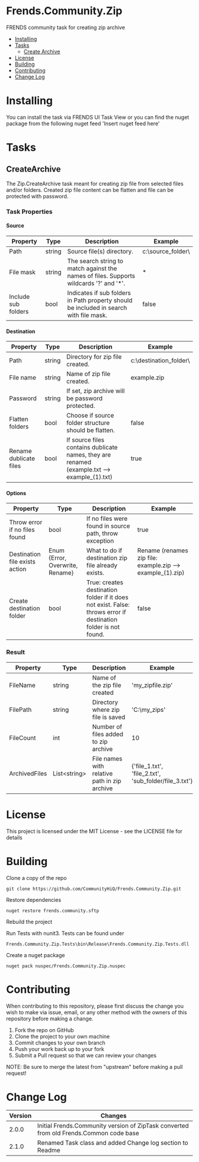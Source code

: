 # Frends.Community.Zip
FRENDS community task for creating zip archive

- [Installing](#installing)
- [Tasks](#tasks)
  - [Create Archive](#createarchive)
- [License](#license)
- [Building](#building)
- [Contributing](#contributing)
- [Change Log](#change-log)

# Installing
You can install the task via FRENDS UI Task View or you can find the nuget package from the following nuget feed
'Insert nuget feed here'

Tasks
=====

## CreateArchive
The Zip.CreateArchive task meant for creating zip file from selected files and/or folders. Created zip file content can be flatten and file can be protected with password.

### Task Properties

#### Source

| Property             | Type                 | Description                          | Example |
| ---------------------| ---------------------| ------------------------------------ | ----- |
| Path | string | Source file(s) directory. | c:\source_folder\ |
| File mask | string | The search string to match against the names of files. Supports wildcards '?' and '*'. | * |
| Include sub folders | bool | Indicates if sub folders in Path property should be included in search with file mask. | false |

#### Destination

| Property             | Type                 | Description                          | Example |
| ---------------------| ---------------------| ------------------------------------ | ----- |
| Path | string | Directory for zip file created. | c:\destination_folder\ |
| File name | string | Name of zip file created. | example.zip |
| Password | string | If set, zip archive will be password protected. | |
| Flatten folders | bool | Choose if source folder structure should be flatten. | false |
| Rename dublicate files | bool | If source files contains dublicate names, they are renamed (example.txt --&gt; example_(1).txt) | true |

#### Options

| Property             | Type                 | Description                          | Example |
| ---------------------| ---------------------| ------------------------------------ | ----- |
| Throw error if no files found | bool | If no files were found in source path, throw exception | true |
| Destination file exists action | Enum {Error, Overwrite, Rename} | What to do if destination zip file already exists. | Rename (renames zip file: example.zip --&gt; example_(1).zip) |
| Create destination folder | bool | True: creates destination folder if it does not exist. False: throws error if destination folder is not found. | false |


### Result
| Property             | Type                 | Description                          | Example |
| ---------------------| ---------------------| ------------------------------------ | ----- |
| FileName | string | Name of the zip file created | 'my_zipfile.zip' |
| FilePath | string | Directory where zip file is saved | 'C:\my_zips\' |
| FileCount | int | Number of files added to zip archive | 10 |
| ArchivedFiles | List&lt;string&gt; | File names with relative path in zip archive | {'file_1.txt', 'file_2.txt', 'sub_folder/file_3.txt'} |

# License

This project is licensed under the MIT License - see the LICENSE file for details

# Building

Clone a copy of the repo

`git clone https://github.com/CommunityHiQ/Frends.Community.Zip.git`

Restore dependencies

`nuget restore frends.community.sftp`

Rebuild the project

Run Tests with nunit3. Tests can be found under

`Frends.Community.Zip.Tests\bin\Release\Frends.Community.Zip.Tests.dll`

Create a nuget package

`nuget pack nuspec/Frends.Community.Zip.nuspec`

# Contributing
When contributing to this repository, please first discuss the change you wish to make via issue, email, or any other method with the owners of this repository before making a change.

1. Fork the repo on GitHub
2. Clone the project to your own machine
3. Commit changes to your own branch
4. Push your work back up to your fork
5. Submit a Pull request so that we can review your changes

NOTE: Be sure to merge the latest from "upstream" before making a pull request!

# Change Log

| Version             | Changes                 |
| ---------------------| ---------------------|
| 2.0.0 | Initial Frends.Community version of ZipTask converted from old Frends.Common code base |
| 2.1.0 | Renamed Task class and added Change log section to Readme |